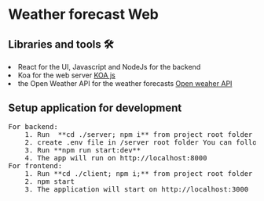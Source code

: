 # Weather forecast Web

## Libraries and tools 🛠

<li> React for the UI, Javascript and NodeJs for the backend </li>
<li> Koa for the web server <a href="https://koajs.com">KOA js</a> </li>
<li> the Open Weather API for the weather forecasts <a href="https://openweathermap.org/api">Open weaher API</a> </li>

## Setup application for development

<pre>
For backend:
    1. Run  **cd ./server; npm i** from project root folder
    2. create .env file in /server root folder You can follow instruction and schema from ./server/env.example
    3. Run **npm run start:dev**
    4. The app will run on http://localhost:8000
For frontend:
    1. Run **cd ./client; npm i;** from project root folder
    2. npm start
    3. The application will start on http://localhost:3000 
</pre>
